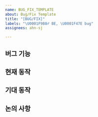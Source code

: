```yaml
---
name: BUG_FIX_TEMPLATE
about: Bug/Fix Template
title: "[BUG/FIX]"
labels: "\U0001F9B8‍♂ BE, \U0001F47E bug"
assignees: ahn-sj

---
```


## 버그 기능


## 현재 동작


## 기대 동작


## 논의 사항
